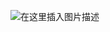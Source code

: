 ![在这里插入图片描述](https://img-blog.csdnimg.cn/20190522234559421.png?x-oss-process=image/watermark,type_ZmFuZ3poZW5naGVpdGk,shadow_10,text_aHR0cHM6Ly9ibG9nLmNzZG4ubmV0L3FxXzE3Njc3OTA3,size_16,color_FFFFFF,t_70)
